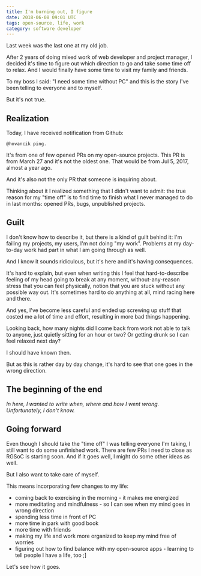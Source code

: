 ```yaml
---
title: I'm burning out, I figure
date: 2018-06-08 09:01 UTC
tags: open-source, life, work
category: software developer
---
```


Last week was the last one at my old job.

After 2 years of doing mixed work of web developer and project manager, I decided it's time to figure out which direction to go and take some time off to relax. And I would finally have some time to visit my family and friends.

To my boss I said: "I need some time without PC" and this is the story I've been telling to everyone and to myself.

But it's not true.

## Realization

Today, I have received notification from Github:

```
@hovancik ping.
```
It's from one of few opened PRs on my open-source projects. This PR is from March 27 and it's not the oldest one. That would be from Jul 5, 2017, almost a year ago.

And it's also not the only PR that someone is inquiring about.

Thinking about it I realized something that I didn't want to admit: the true reason for my "time off" is to find time to finish what I never managed to do in last months: opened PRs, bugs, unpublished projects.

## Guilt

I don't know how to describe it, but there is a kind of guilt behind it: I'm failing my projects, my users, I'm not doing "my work". Problems at my day-to-day work had part in what I am going through as well.

And I know it sounds ridiculous, but it's here and it's having consequences.

It's hard to explain, but even when writing this I feel that hard-to-describe feeling of my head going to break at any moment, without-any-reason stress that you can feel physically, notion that you are stuck without any possible way out. It's sometimes hard to do anything at all, mind racing here and there.

And yes, I've become less careful and ended up screwing up stuff that costed me a lot of time and effort, resulting in more bad things happening.

Looking back, how many nights did I come back from work not able to talk to anyone, just quietly sitting for an hour or two? Or getting drunk so I can feel relaxed next day?

I should have known then.

But as this is rather day by day change, it's hard to see that one goes in the wrong direction.

## The beginning of the end

*In here, I wanted to write when, where and how I went wrong. Unfortunately, I don't know.*

## Going forward

Even though I should take the "time off" I was telling everyone I'm taking, I still want to do some unfinished work. There are few PRs I need to close as RGSoC is starting soon. And if it goes well, I might do some other ideas as well.

But I also want to take care of myself.

This means incorporating few changes to my life:
- coming back to exercising in the morning - it makes me energized
- more meditating and mindfulness - so I can see when my mind goes in wrong direction
- spending less time in front of PC
- more time in park with good book
- more time with friends
- making my life and work more organized to keep my mind free of worries
- figuring out how to find balance with my open-source apps - learning to tell people I have a life, too ;]

Let's see how it goes.
